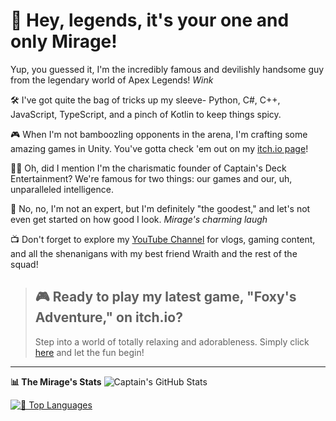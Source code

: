 # 🎩 Hey, legends, it's your one and only Mirage!

Yup, you guessed it, I'm the incredibly famous and devilishly handsome guy from the legendary world of Apex Legends! *Wink*

🛠️ I've got quite the bag of tricks up my sleeve- Python, C#, C++, JavaScript, TypeScript, and a pinch of Kotlin to keep things spicy.

🎮 When I'm not bamboozling opponents in the arena, I'm crafting some amazing games in Unity. You've gotta check 'em out on my [itch.io page](https://captain-mirage.itch.io/)!

🏴‍☠️ Oh, did I mention I'm the charismatic founder of Captain's Deck Entertainment? We're famous for two things: our games and our, uh, unparalleled intelligence.

📡 No, no, I'm not an expert, but I'm definitely "the goodest," and let's not even get started on how good I look. *Mirage's charming laugh*

📺 Don't forget to explore my [YouTube Channel](https://www.youtube.com/channel/UCEi1Yl_QpYygxaLeJ3THdwA) for vlogs, gaming content, and all the shenanigans with my best friend Wraith and the rest of the squad!

> ## 🎮 Ready to play my latest game, "Foxy's Adventure," on itch.io?
> Step into a world of totally relaxing and adorableness. Simply click [here](https://captain-mirage.itch.io/foxys-adventure) and let the fun begin!

---

**📊 The Mirage's Stats**
![Captain's GitHub Stats](https://github-readme-stats.vercel.app/api?username=CaptainMirage&theme=gotham&show_icons=true)

[![🚀 Top Languages](https://github-readme-stats.vercel.app/api/top-langs/?username=CaptainMirage&theme=gotham&layout=compact)](https://github.com/anuraghazra/github-readme-stats)
